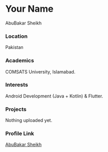 # Your Name

AbuBakar Sheikh

### Location

Pakistan

### Academics

COMSATS University, Islamabad.

### Interests

Android Development (Java + Kotlin) & Flutter.

### Projects

Nothing uploaded yet.

### Profile Link

[AbuBakar Sheikh](https://github.com/onymousproduktions)